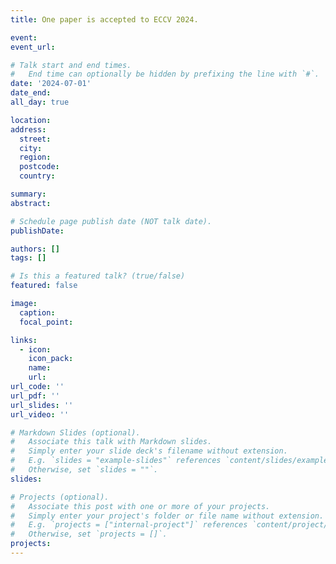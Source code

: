 ```yaml
---
title: One paper is accepted to ECCV 2024.

event:
event_url:

# Talk start and end times.
#   End time can optionally be hidden by prefixing the line with `#`.
date: '2024-07-01'
date_end:
all_day: true

location:
address:
  street:
  city:
  region:
  postcode:
  country:

summary:
abstract:

# Schedule page publish date (NOT talk date).
publishDate:

authors: []
tags: []

# Is this a featured talk? (true/false)
featured: false

image:
  caption:
  focal_point:

links:
  - icon:
    icon_pack:
    name:
    url:
url_code: ''
url_pdf: ''
url_slides: ''
url_video: ''

# Markdown Slides (optional).
#   Associate this talk with Markdown slides.
#   Simply enter your slide deck's filename without extension.
#   E.g. `slides = "example-slides"` references `content/slides/example-slides.md`.
#   Otherwise, set `slides = ""`.
slides: 

# Projects (optional).
#   Associate this post with one or more of your projects.
#   Simply enter your project's folder or file name without extension.
#   E.g. `projects = ["internal-project"]` references `content/project/deep-learning/index.md`.
#   Otherwise, set `projects = []`.
projects:
---
```

